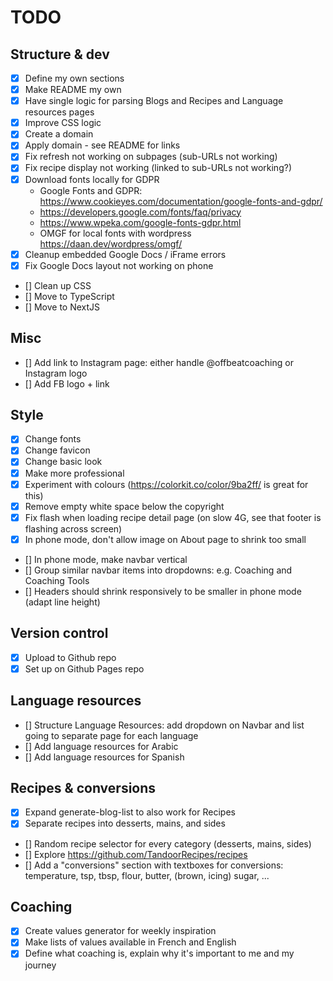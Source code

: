 # TODO

## Structure & dev

- [x] Define my own sections
- [x] Make README my own
- [x] Have single logic for parsing Blogs and Recipes and Language resources pages
- [x] Improve CSS logic
- [x] Create a domain
- [x] Apply domain - see README for links
- [x] Fix refresh not working on subpages (sub-URLs not working)
- [x] Fix recipe display not working (linked to sub-URLs not working?)
- [x] Download fonts locally for GDPR
  - Google Fonts and GDPR: https://www.cookieyes.com/documentation/google-fonts-and-gdpr/
  - https://developers.google.com/fonts/faq/privacy
  - https://www.wpeka.com/google-fonts-gdpr.html
  - OMGF for local fonts with wordpress https://daan.dev/wordpress/omgf/
- [x] Cleanup embedded Google Docs / iFrame errors
- [x] Fix Google Docs layout not working on phone

- [] Clean up CSS
- [] Move to TypeScript
- [] Move to NextJS

## Misc

- [] Add link to Instagram page: either handle @offbeatcoaching or Instagram logo
- [] Add FB logo + link

## Style

- [x] Change fonts
- [x] Change favicon
- [x] Change basic look
- [x] Make more professional
- [x] Experiment with colours (https://colorkit.co/color/9ba2ff/ is great for this)
- [x] Remove empty white space below the copyright
- [x] Fix flash when loading recipe detail page (on slow 4G, see that footer is flashing across screen)
- [x] In phone mode, don't allow image on About page to shrink too small

- [] In phone mode, make navbar vertical
- [] Group similar navbar items into dropdowns: e.g. Coaching and Coaching Tools
- [] Headers should shrink responsively to be smaller in phone mode (adapt line height)

## Version control

- [x] Upload to Github repo
- [x] Set up on Github Pages repo

## Language resources

- [] Structure Language Resources: add dropdown on Navbar and list going to separate page for each language
- [] Add language resources for Arabic
- [] Add language resources for Spanish

## Recipes & conversions

- [x] Expand generate-blog-list to also work for Recipes
- [x] Separate recipes into desserts, mains, and sides

- [] Random recipe selector for every category (desserts, mains, sides)
- [] Explore https://github.com/TandoorRecipes/recipes
- [] Add a "conversions" section with textboxes for conversions: temperature, tsp, tbsp, flour, butter, (brown, icing) sugar, ...

## Coaching

- [x] Create values generator for weekly inspiration
- [x] Make lists of values available in French and English
- [x] Define what coaching is, explain why it's important to me and my journey
